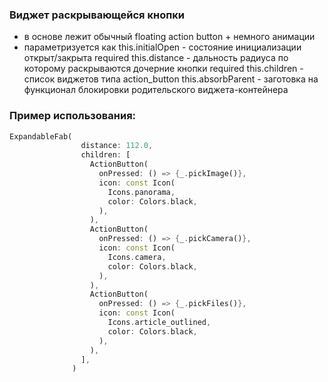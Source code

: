 ### Виджет раскрывающейся кнопки

* в основе лежит обычный floating action button + немного анимации
* параметризуется как
 this.initialOpen - состояние инициализации открыт/закрыта
 required this.distance - дальность радиуса по которому раскрываются дочерние кнопки
 required this.children - список виджетов типа action_button
 this.absorbParent - заготовка на функционал блокировки родительского виджета-контейнера

### Пример использования:
```dart
ExpandableFab(
                distance: 112.0,
                children: [
                  ActionButton(
                    onPressed: () => {_.pickImage()},
                    icon: const Icon(
                      Icons.panorama,
                      color: Colors.black,
                    ),
                  ),
                  ActionButton(
                    onPressed: () => {_.pickCamera()},
                    icon: const Icon(
                      Icons.camera,
                      color: Colors.black,
                    ),
                  ),
                  ActionButton(
                    onPressed: () => {_.pickFiles()},
                    icon: const Icon(
                      Icons.article_outlined,
                      color: Colors.black,
                    ),
                  ),
                ],
              )
````
